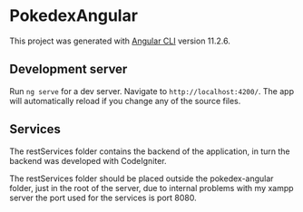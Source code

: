 # PokedexAngular

This project was generated with [Angular CLI](https://github.com/angular/angular-cli) version 11.2.6.

## Development server

Run `ng serve` for a dev server. Navigate to `http://localhost:4200/`. The app will automatically reload if you change any of the source files.

## Services

The restServices folder contains the backend of the application, in turn the backend was developed with CodeIgniter.

The restServices folder should be placed outside the pokedex-angular folder, just in the root of the server, due to internal problems with my xampp server the port used for the services is port 8080.
